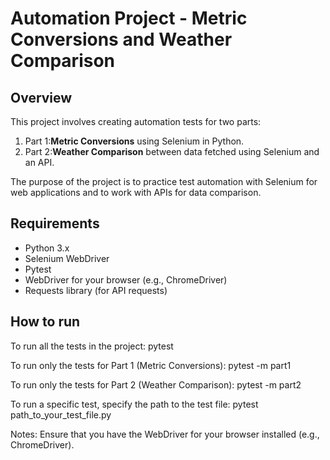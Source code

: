 # Automation Project - Metric Conversions and Weather Comparison

## Overview
This project involves creating automation tests for two parts:
1. Part 1:**Metric Conversions** using Selenium in Python.
2. Part 2:**Weather Comparison** between data fetched using Selenium and an API.

The purpose of the project is to practice test automation with Selenium for web applications and to work with APIs for data comparison.

## Requirements

- Python 3.x
- Selenium WebDriver
- Pytest
- WebDriver for your browser (e.g., ChromeDriver)
- Requests library (for API requests)

## How to run
To run all the tests in the project:
pytest

To run only the tests for Part 1 (Metric Conversions):
pytest -m part1

To run only the tests for Part 2 (Weather Comparison):
pytest -m part2

To run a specific test, specify the path to the test file:
pytest path_to_your_test_file.py

Notes:
Ensure that you have the WebDriver for your browser installed (e.g., ChromeDriver).




